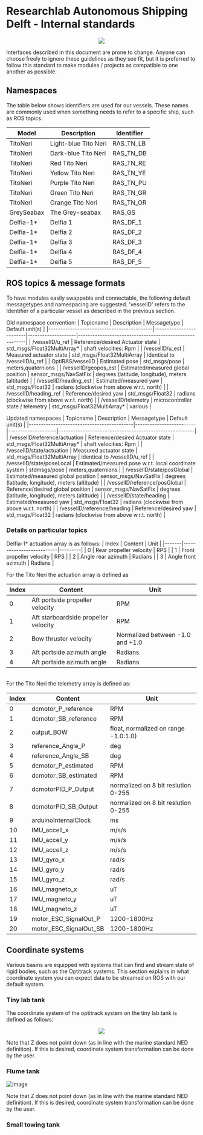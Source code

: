 # Researchlab Autonomous Shipping Delft - Internal standards

<p align="center">
  <img src="https://user-images.githubusercontent.com/5917472/225585663-8054c647-83d7-4b90-abb3-9ec3994ab30f.png" />
</p>

Interfaces described in this document are prone to change. Anyone can choose freely to ignore these guidelines as they see fit, but it is preferred to follow this standard to make modules / projects as compatible to one another as possible.

## Namespaces 
The table below shows identifiers are used for our vessels. These names are commonly used when something needs to refer to a specific ship, such as ROS topics. 

| Model      | Description          | Identifier  |
|------------|----------------------|-------------|
| TitoNeri   | Light-blue Tito Neri | RAS\_TN\_LB |
| TitoNeri   | Dark-blue Tito Neri  | RAS\_TN\_DB |
| TitoNeri   | Red Tito Neri        | RAS\_TN\_RE |
| TitoNeri   | Yellow Tito Neri     | RAS\_TN\_YE |
| TitoNeri   | Purple Tito Neri     | RAS\_TN\_PU |
| TitoNeri   | Green Tito Neri      | RAS\_TN\_GR |
| TitoNeri   | Orange Tito Neri     | RAS\_TN\_OR |
| GreySeabax | The Grey-seabax      | RAS\_GS     |
| Delfia-1*  | Delfia 1             | RAS\_DF\_1  |
| Delfia-1*  | Delfia 2             | RAS\_DF\_2  |
| Delfia-1*  | Delfia 3             | RAS\_DF\_3  |
| Delfia-1*  | Delfia 4             | RAS\_DF\_4  |
| Delfia-1*  | Delfia 5             | RAS\_DF\_5  |

## ROS topics & message formats
To have modules easily swappable and connectable, the following default messagetypes and namespacing are suggested. 'vesselID' refers to the Identifier of a particular vessel as described in the previous section.

Old namespace convention:
| Topicname                                  | Description             | Messagetype        | Default unit(s)                                        |
|-------------------------------------------|-------------------------|--------------------|--------------------------------------------------------|
| /vesselID/u_ref  | Reference/desired Actuator state  | std_msgs/Float32MultiArray* | shaft velocities: Rpm       |
| /vesselID/u_est | Measured actuator state | std_msgs/Float32MultiArray  | identical to /vesselID/u_ref |
| OptiRAS/vesselID | Estimated pose          | std_msgs/pose       | meters,quaternions   |
| /vesselID/geopos_est | Estimated/measured global position | sensor_msgs/NavSatFix      | degrees (latitude, longitude), meters (altitude)   |
| /vesselID/heading_est | Estimated/measured yaw | std_msgs/Float32 | radians (clockwise from above w.r.t. north) |
| /vesselID/heading_ref | Reference/desired yaw | std_msgs/Float32 | radians (clockwise from above w.r.t. north) |
| /vesselID/telemetry  | microcontroller state / telemetry  | std_msgs/Float32MultiArray* | various  |

Updated namespaces
| Topicname                                 | Description             | Messagetype        | Default unit(s)                                        |
|-------------------------------------------|-------------------------|--------------------|--------------------------------------------------------|
| /vesselID/reference/actuation  |  Reference/desired Actuator state     | std_msgs/Float32MultiArray* | shaft velocities: Rpm    |
| /vesselID/state/actuation | Measured actuator state | std_msgs/Float32MultiArray  | identical to /vesselID/u_ref |
| /vesselID/state/poseLocal | Estimated/measured pose w.r.t. local coordinate system    | stdmsgs/pose       | meters,quaternions    |
| /vesselID/state/posGlobal | Estimated/measured global position | sensor_msgs/NavSatFix      | degrees (latitude, longitude), meters (altitude)   |
| /vesselID/reference/posGlobal | Reference/desired global position | sensor_msgs/NavSatFix      | degrees (latitude, longitude), meters (altitude)   |
| /vesselID/state/heading | Estimated/measured yaw | std_msgs/Float32 | radians (clockwise from above w.r.t. north) |
| /vesselID/reference/heading | Reference/desired yaw | std_msgs/Float32 | radians (clockwise from above w.r.t. north) |

### Details on particular topics
Delfia-1* actuation array is as follows:
| Index | Content                  | Unit    |
|-------|--------------------------|---------|
| 0     | Rear propeller velocity  | RPS     |
| 1     | Front propeller velocity | RPS     |
| 2     | Angle rear azimuth       | Radians |
| 3     | Angle front azimuth      | Radians |
<br>

For the Tito Neri the actuation array is defined as 

| Index | Content                              | Unit                             |
|-------|--------------------------------------|----------------------------------|
| 0     | Aft portside propeller velocity      | RPM                              |
| 1     | Aft starboardside propeller velocity | RPM                              |
| 2     | Bow thruster velocity                | Normalized between -1.0 and +1.0 |
| 3     | Aft portside azimuth angle           | Radians                          |
| 4     | Aft portside azimuth angle           | Radians                          |

<br>
For the Tito Neri the telemetry array is defined as:

| Index | Content                   | Unit                                 |
|-------|---------------------------|--------------------------------------|
| 0     | dcmotor\_P\_reference     | RPM                                  |
| 1     | dcmotor\_SB\_reference    | RPM                                  |
| 2     | output\_BOW               | float, normalized on range -1.0:1.0) |
| 3     | reference\_Angle\_P       | deg                                  |
| 4     | reference\_Angle\_SB      | deg                                  |
| 5     | dcmotor\_P\_estimated     | RPM                                  |
| 6     | dcmotor\_SB\_estimated    | RPM                                  |
| 7     | dcmotorPID\_P\_Output     | normalized on 8 bit reslution 0-255  |
| 8     | dcmotorPID\_SB\_Output    | normalized on 8 bit reslution 0-255  |
| 9    | arduinoInternalClock      | ms                                   |
| 10    | IMU\_accell\_x            | m/s/s                                |
| 11    | IMU\_accell\_y            | m/s/s                                |
| 12    | IMU\_accell\_z            | m/s/s                                |
| 13    | IMU\_gyro\_x              | rad/s                                |
| 14    | IMU\_gyro\_y              | rad/s                                |
| 15    | IMU\_gyro\_z              | rad/s                                |
| 16    | IMU\_magneto\_x           | uT                                   |
| 17    | IMU\_magneto\_y           | uT                                   |
| 18    | IMU\_magneto\_z           | uT                                   |
| 19    | motor\_ESC\_SignalOut\_P  | 1200-1800Hz                          |
| 20    | motor\_ESC\_SignalOut\_SB | 1200-1800Hz                          |

## Coordinate systems
Various basins are equipped with systems that can find and stream state of rigid bodies, such as the Optitrack systems. This section explains in what coordinate system you can expect data to be streamed on ROS with our default system. 

### Tiny lab tank
The coordinate system of the optitrack system on the tiny lab tank is defined as follows:

<p align="center">
  <img src="https://user-images.githubusercontent.com/5917472/225598107-5fb8690f-e711-4db0-9817-42325f938185.jpg" />
</p>

Note that Z does not point down (as in line with the marine standard NED definition). If this is desired, coordinate system transformation can be done by the user.

### Flume tank
![image](https://user-images.githubusercontent.com/5917472/225601576-15fd108c-e240-41bf-ba62-5503a229fb05.png)

Note that Z does not point down (as in line with the marine standard NED definition). If this is desired, coordinate system transformation can be done by the user.

### Small towing tank
